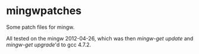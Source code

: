 mingwpatches
=============

Some patch files for mingw.

All tested on the mingw 2012-04-26, which was then *mingw-get update* and *mingw-get upgrade*'d to gcc 4.7.2.
